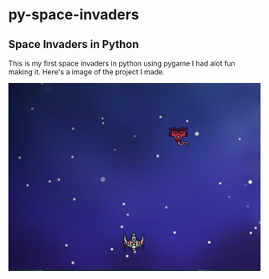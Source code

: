 # py-space-invaders
## Space Invaders in Python
This is my first space invaders in python using pygame I had alot fun making it. Here's a image of the project I made.

!["Space Invaders in"](images/space.png)